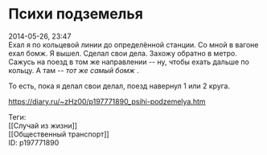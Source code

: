 Психи подземелья
=================

   
 2014-05-26, 23:47   
  Ехал я по кольцевой линии до определённой станции. Со мной в вагоне ехал бомж. Я вышел. Сделал свои дела. Захожу обратно в метро. Сажусь на поезд в том же направлении -- ну, чтобы ехать дальше по кольцу. А там --  *тот же самый бомж*  .   
   
 То есть, пока я делал свои делал, поезд навернул 1 или 2 круга.   
    
 <https://diary.ru/~zHz00/p197771890_psihi-podzemelya.htm>   
   
 Теги:   
 [[Случай из жизни]]   
 [[Общественный транспорт]]   
 ID: p197771890